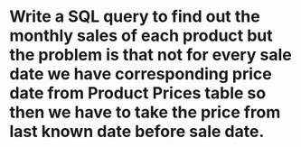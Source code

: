 # Write a SQL query to find out the monthly sales of each product but the problem is that not for every sale date we have corresponding price date from Product Prices table so then we have to take the price from last known date before sale date. 

